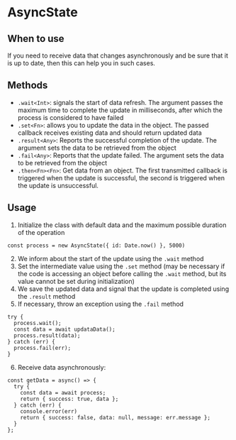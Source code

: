# AsyncState

## When to use
If you need to receive data that changes asynchronously and be sure that it is up to date, then this can help you in such cases.

## Methods
* `.wait<Int>`: signals the start of data refresh. The argument passes the maximum time to complete the update in milliseconds, after which the process is considered to have failed
* `.set<Fn>`: allows you to update the data in the object. The passed callback receives existing data and should return updated data
* `.result<Any>`: Reports the successful completion of the update. The argument sets the data to be retrieved from the object
* `.fail<Any>`: Reports that the update failed. The argument sets the data to be retrieved from the object
* `.then<Fn><Fn>`: Get data from an object. The first transmitted callback is triggered when the update is successful, the second is triggered when the update is unsuccessful.

## Usage
1. Initialize the class with default data and the maximum possible duration of the operation
```
const process = new AsyncState({ id: Date.now() }, 5000)
```

2. We inform about the start of the update using the `.wait` method
3. Set the intermediate value using the `.set` method (may be necessary if the code is accessing an object before calling the `.wait` method, but its value cannot be set during initialization)
4. We save the updated data and signal that the update is completed using the `.result` method
5. If necessary, throw an exception using the `.fail` method
```
try {
  process.wait();
  const data = await updataData();
  process.result(data);
} catch (err) {
  process.fail(err);
}

```

6. Receive data asynchronously:
```
const getData = async() => {
  try {
    const data = await process;
    return { success: true, data };
  } catch (err) {
    console.error(err)
    return { success: false, data: null, message: err.message };
  }
};
```